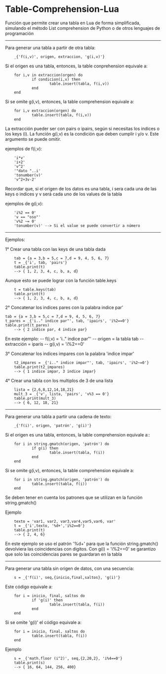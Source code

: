 # Table-Comprehension-Lua
Función que permite crear una tabla en Lua de forma simplificada, simulando el método List comprehension de Python o de otros lenguajes de programación

-------------------------------------------------

Para generar una tabla a partir de otra tabla:

        _{'f(i,v)', origen, extraccion, 'g(i,v)'}

	
Si el origen es una tabla, entonces, la table conprehension equivale a: 

        for i,v in extraccion(orgen) do
                if condicion(i,v) then
                        table.insert(tabla, f(i,v))
                end
        end

Si se omite g(i,v), entonces, la table comprehension equivale a:

        for i,v extraccion(orgen) do
                table.insert(tabla, f(i,v))
        end

La extracción pueder ser con pairs o ipairs, según si necesitas los indices o los keys (i).
La función g(i,v) es la condición que deben cumplir i y/o v. Este argumento se puede omitir.

ejemplos de f(i,v):

        'i*v'
        'i+2'
        'v^2'
        '"dato "..i'
        'tonumber(v)'
        'v^2+3v-2'

Recordar que, si el origen de los datos es una tabla, i sera cada una de las keys o indices y v será cada uno de los values de la tabla

ejemplos de g(i,v):

        'i%2 == 0'
        'v == "oso"'
        'v%2 ~= 0'
        'tonumber(v)' --> Si el value se puede convertir a número

---------
Ejemplos:

1° Crear una tabla con las keys de una tabla dada

        tab = {a = 3,b = 5,c = 7,d = 9, 4, 5, 6, 7}
        t = _{'i', tab, 'pairs'}
        table.print(t)
		--> { 1, 2, 3, 4, c, b, a, d}

Aunque esto se puede lograr con la función table.keys

        t = table.keys(tab)
        table.print(t)
		--> { 1, 2, 3, 4, c, b, a, d}

2° Concatenar los indices pares con la palabra indice par'

	tab = {a = 3,b = 5,c = 7,d = 9, 4, 5, 6, 7}
	t_pares = _{'i.." indice par"', tab, 'ipairs', 'i%2==0'}
	table.print(t_pares)
		--> { 2 indice par, 4 indice par}

En este ejemplo:
	-- f(i,v) 		= 'i.." indice par"'
	-- origen 		= la tabla tab
	-- extracción 	= iparis
	-- g(i,v) 		= 'i%2==0'


3° Concatenar los indices impares con la palabra 'indice impar'

        t2_impares = _{'i.." indice impar"', tab, 'ipairs', 'i%2~=0'}
        table.print(t2_impares)
		--> { 1 indice impar, 3 indice impar}

4° Crear una tabla con los multiplos de 3 de una lista

        lista = {2,6,8,12,14,18,21}
        mult_3 = _{'v', lista, 'pairs', 'v%3 == 0'}
        table.print(mult_3)
		--> { 6, 12, 18, 21}

----------------------------------------------------
Para generar una tabla a partir una cadena de texto:

        _{'f(i)', origen, 'patrón', 'g(i)'}

Si el origen es una tabla, entonces, la table comprehension equivale a::

        for i in string.gmatch(origen, 'patrón') do
                if g(i) then
                        table.insert(tabla, f(i))
                end
        end

Si se omite g(i,v), entonces, la table comprehension equivale a:

        for i in string.gmatch(origen, 'patrón') do
                table.insert(tabla, f(i))
        end

Se deben tener en cuenta los patrones que se utilizan en la función string.gmatch()

Ejemplo

        texto = 'var1, var2, var3,var4,var5,var6, var'
        t = _{'i',texto, '%d+','i%2==0'}
        table.print(t)
		--> { 2, 4, 6}

En este ejemplo se uso el patrón '%d+' para que la función string.gmatch() devolviera las coincidencias con digitos. Con g(i) = 'i%2==0' se garantizo que solo las coincidencias pares se guardaran en la tabla

--------------------------------------------------------------
Para generar una tabla sin origen de datos, con una secuencia:

        s = _{'f(i)', seq,{inicio,final,saltos}, 'g(i)'}

Este código equivale a:

        for i = inicio, final, saltos do
                if 'g(i)' then
                        table.insert(tabla, f(i))
                end
        end

Si se omite 'g(i)' el código equivale a:

        for i = inicio, final, saltos do
                table.insert(tabla, f(i))
        end

Ejemplo

        s = _{'math.floor (i^2)', seq,{2,20,2}, 'i%4==0'}
        table.print(s)
		--> { 16, 64, 144, 256, 400}
